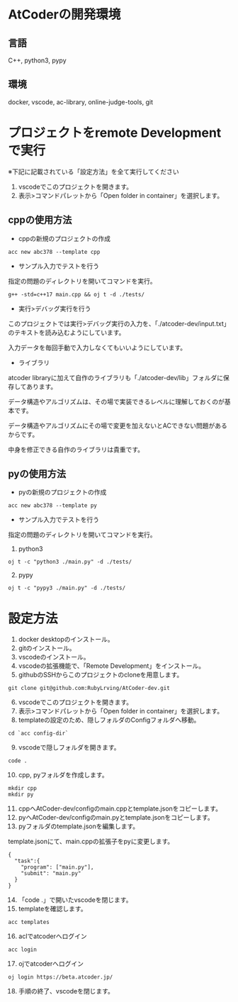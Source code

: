 # AtCoderの開発環境
## 言語
C++, python3, pypy

## 環境
docker, vscode, ac-library, online-judge-tools, git

# プロジェクトをremote Developmentで実行

※下記に記載されている「設定方法」を全て実行してください

1. vscodeでこのプロジェクトを開きます。
2. 表示>コマンドパレットから「Open folder in container」を選択します。

## cppの使用方法

- cppの新規のプロジェクトの作成

```
acc new abc378 --template cpp
```

- サンプル入力でテストを行う

指定の問題のディレクトリを開いてコマンドを実行。

```
g++ -std=c++17 main.cpp && oj t -d ./tests/
```

- 実行>デバッグ実行を行う

このプロジェクトでは実行>デバッグ実行の入力を、「./atcoder-dev/input.txt」のテキストを読み込むようにしています。

入力データを毎回手動で入力しなくてもいいようにしています。

- ライブラリ

atcoder libraryに加えて自作のライブラリも「./atcoder-dev/lib」フォルダに保存してあります。

データ構造やアルゴリズムは、その場で実装できるレベルに理解しておくのが基本です。

データ構造やアルゴリズムにその場で変更を加えないとACできない問題があるからです。

中身を修正できる自作のライブラリは貴重です。

## pyの使用方法

- pyの新規のプロジェクトの作成

```
acc new abc378 --template py
```

- サンプル入力でテストを行う

指定の問題のディレクトリを開いてコマンドを実行。

1. python3
```
oj t -c "python3 ./main.py" -d ./tests/
```

2. pypy

```
oj t -c "pypy3 ./main.py" -d ./tests/
```

# 設定方法
1. docker desktopのインストール。
2. gitのインストール。
3. vscodeのインストール。
4. vscodeの拡張機能で、「Remote Development」をインストール。
5. githubのSSHからこのプロジェクトのcloneを用意します。

```
git clone git@github.com:RubyLrving/AtCoder-dev.git
```

6. vscodeでこのプロジェクトを開きます。
7. 表示>コマンドパレットから「Open folder in container」を選択します。
8. templateの設定のため、隠しフォルダのConfigフォルダへ移動。

```
cd `acc config-dir`
```

9. vscodeで隠しフォルダを開きます。

```
code .
```

10. cpp, pyフォルダを作成します。

```
mkdir cpp
mkdir py
```

11. cppへAtCoder-dev/configのmain.cppとtemplate.jsonをコピーします。
12. pyへAtCoder-dev/configのmain.pyとtemplate.jsonをコピーします。
13. pyフォルダのtemplate.jsonを編集します。

template.jsonにて、main.cppの拡張子をpyに変更します。

```
{
  "task":{
    "program": ["main.py"],
    "submit": "main.py"
  }
}
```

14. 「code .」で開いたvscodeを閉じます。
15. templateを確認します。

```
acc templates
```

16. aclでatcoderへログイン

```
acc login
```

17. ojでatcoderへログイン

```
oj login https://beta.atcoder.jp/
```

18. 手順の終了、vscodeを閉じます。